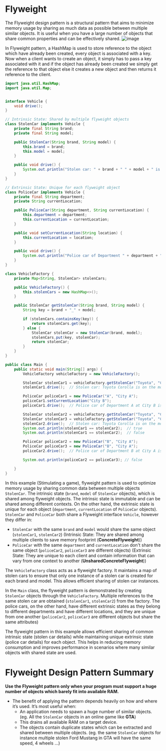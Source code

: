# Flyweight
The Flyweight design pattern is a structural pattern that aims to minimize memory usage by sharing as much data as possible between multiple similar objects. It is useful when you have a large number of objects that share common properties and can be effectively shared.
![image](https://github.com/boushphong/Design-Patterns/assets/59940078/ff1d0810-7e6d-4704-8157-c46249509ca1)

In Flyweight pattern, a HashMap is used to store reference to the object which have already been created, every object is associated with a key. Now when a client wants to create an object, it simply has to pass a key associated with it and if the object has already been created we simply get the reference to that object else it creates a new object and then returns it reference to the client.

```java
import java.util.HashMap;
import java.util.Map;


interface Vehicle {
    void drive();
}

// Intrinsic State: Shared by multiple flyweight objects
class StolenCar implements Vehicle {
    private final String brand;
    private final String model;

    public StolenCar(String brand, String model) {
        this.brand = brand;
        this.model = model;
    }

    public void drive() {
        System.out.println("Stolen car: " + brand + " " + model + " is on the move");
    }
}

// Extrinsic State: Unique for each flyweight object
class PoliceCar implements Vehicle {
    private final String department;
    private String currentLocation;

    public PoliceCar(String department, String currentLocation) {
        this.department = department;
        this.currentLocation = currentLocation;
    }

    public void setCurrentLocation(String location) {
        this.currentLocation = location;
    }

    public void drive() {
        System.out.println("Police car of Department " + department + " at " + currentLocation + " is on a patrol");
    }
}

class VehicleFactory {
    private Map<String, StolenCar> stolenCars;

    public VehicleFactory() {
        this.stolenCars = new HashMap<>();
    }

    public StolenCar getStolenCar(String brand, String model) {
        String key = brand + "_" + model;

        if (stolenCars.containsKey(key)) {
            return stolenCars.get(key);
        } else {
            StolenCar stolenCar = new StolenCar(brand, model);
            stolenCars.put(key, stolenCar);
            return stolenCar;
        }
    }
}

public class Main {
    public static void main(String[] args) {
        VehicleFactory vehicleFactory = new VehicleFactory();

        StolenCar stolenCar1 = vehicleFactory.getStolenCar("Toyota", "Corolla");
        stolenCar1.drive();  // Stolen car: Toyota Corolla is on the move

        PoliceCar policeCar1 = new PoliceCar("A", "City A");
        policeCar1.setCurrentLocation("City B");
        policeCar1.drive();  // Police car of Department A at City B is on a patrol

        StolenCar stolenCar2 = vehicleFactory.getStolenCar("Toyota", "Corolla");
        StolenCar stolenCar3 = vehicleFactory.getStolenCar("Toyota", "Camry");
        stolenCar2.drive();  // Stolen car: Toyota Corolla is on the move
        System.out.println(stolenCar1 == stolenCar2);  // true
        System.out.println(stolenCar1 == stolenCar2);  // false

        PoliceCar policeCar2 = new PoliceCar("B", "City A");
        PoliceCar policeCar3 = new PoliceCar("B", "City A");
        policeCar2.drive();  // Police car of Department B at City A is on a patrol

        System.out.println(policeCar2 == policeCar3); // false

    }
}
```

In this example (Stimulating a game), flyweight pattern is used to optimize memory usage by sharing common data between multiple objects `StolenCar`. The intrinsic state (`brand`, `model` of `StolenCar` objects), which is shared among flyweight objects. The intrinsic state is immutable and can be shared among different contexts. On the other hand, the extrinsic state is unique for each object (`department`, `currentLocation` of `PoliceCar` objects). `StolenCar` and `PoliceCar` both share a Flyweight interface `Vehicle`, however they differ in:
- `StolenCar` with the same `brand` and `model` would share the same object (`stolenCar1`, `stolenCar2`) (Intrinsic State: They are shared among multiple clients to save memory footprint (**ConcreteFlyweight**))
- `PoliceCar` with the same `department` and `currentLocation` don't share the same object (`policeCar2`, `policeCar3` are different objects) (Extrinsic State: They are unique to each client and contain information that can vary from one context to another (**UnsharedConcreteFlyweight**))

The `VehicleFactory` class acts as a flyweight factory. It maintains a map of stolen cars to ensure that only one instance of a stolen car is created for each brand and model. This allows efficient sharing of stolen car instances.

In the `Main` class, the flyweight pattern is demonstrated by creating `StolenCar` objects through the `VehicleFactory`. Multiple references to the same stolen car are obtained (`stolenCar1`, `stolenCar2`) from the factory. The police cars, on the other hand, have different extrinsic states as they belong to different departments and have different locations, and they are unique from one another (`policeCar2`, `policeCar3` are different objects but share the same attributes)

The flyweight pattern in this example allows efficient sharing of common intrinsic state (stolen car details) while maintaining unique extrinsic state (police car details) for each object. This helps in reducing memory consumption and improves performance in scenarios where many similar objects with shared state are used.

# Flyweight Design Pattern Summary
**Use the Flyweight pattern only when your program must support a huge number of objects which barely fit into available RAM.**

- The benefit of applying the pattern depends heavily on how and where it’s used. It’s most useful when:
  - An application needs to spawn a huge number of similar objects. (eg. All the `StolenCar` objects in an online game like **GTA**)
  - This drains all available RAM on a target device.
  - The objects contain duplicate states which can be extracted and shared between multiple objects. (eg. the same `StolenCar` objects for instance multiple stolen Ford Mustang in GTA will have the same speed, 4 wheels ...)
